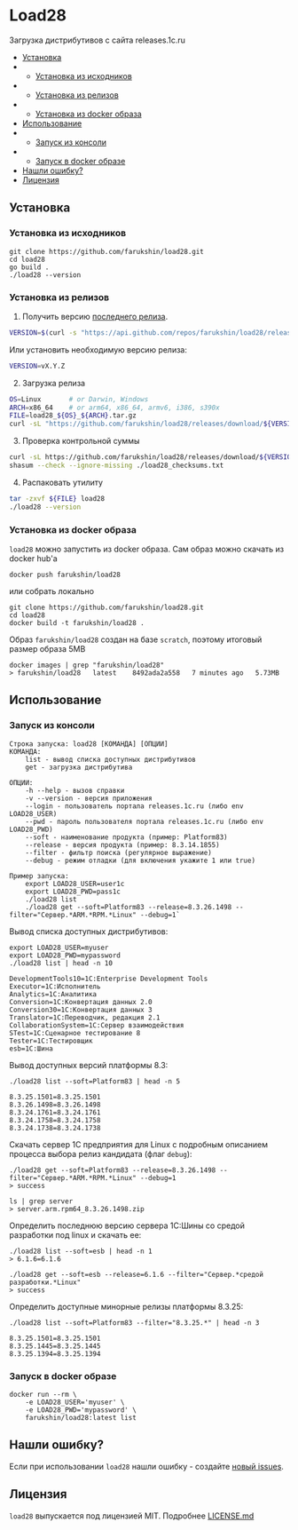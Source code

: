 # Load28

Загрузка дистрибутивов с сайта releases.1c.ru

* [Установка](#install)
* * [Установка из исходников](#installSource)
* * [Установка из релизов](#installRelease)
* * [Установка из docker образа](#installDocker)
* [Использование](#usage)
* * [Запуск из консоли](#runcli)
* * [Запуск в docker образе](#rundocker)
* [Нашли ошибку?](#err)
* [Лицензия](#lic)


<a name="install"></a> 

## Установка

<a name="installSource"></a> 

### Установка из исходников

```
git clone https://github.com/farukshin/load28.git
cd load28
go build .
./load28 --version
```

<a name="installRelease"></a> 

### Установка из релизов

1. Получить версию [последнего релиза](https://github.com/farukshin/load28/releases).

``` bash
VERSION=$(curl -s "https://api.github.com/repos/farukshin/load28/releases/latest" | jq -r '.tag_name')
```
Или установить необходимую версию релиза:

``` bash
VERSION=vX.Y.Z
```

2. Загрузка релиза

``` bash
OS=Linux       # or Darwin, Windows
ARCH=x86_64    # or arm64, x86_64, armv6, i386, s390x
FILE=load28_${OS}_${ARCH}.tar.gz
curl -sL "https://github.com/farukshin/load28/releases/download/${VERSION}/${FILE}" > ${FILE}
```

3. Проверка контрольной суммы

``` bash
curl -sL https://github.com/farukshin/load28/releases/download/${VERSION}/load28_checksums.txt > load28_checksums.txt
shasum --check --ignore-missing ./load28_checksums.txt
```

4. Распаковать утилиту

``` bash
tar -zxvf ${FILE} load28
./load28 --version
```

<a name="installDocker"></a> 

### Установка из docker образа

`load28` можно запустить из docker образа. Сам образ можно скачать из docker hub'a

```
docker push farukshin/load28
```
или собрать локально

```
git clone https://github.com/farukshin/load28.git
cd load28
docker build -t farukshin/load28 .
```

Образ `farukshin/load28` создан на базе `scratch`, поэтому итоговый размер образа 5MB
```
docker images | grep "farukshin/load28"
> farukshin/load28   latest    8492ada2a558   7 minutes ago   5.73MB
```

<a name="usage"></a> 

## Использование

<a name="runcli"></a> 

### Запуск из консоли

```
Строка запуска: load28 [КОМАНДА] [ОПЦИИ]
КОМАНДА:
    list - вывод списка доступных дистрибутивов
    get - загрузка дистрибутива

ОПЦИИ:
    -h --help - вызов справки
    -v --version - версия приложения
    --login - пользователь портала releases.1c.ru (либо env LOAD28_USER)
    --pwd - пароль пользователя портала releases.1c.ru (либо env LOAD28_PWD)
	--soft - наименование продукта (пример: Platform83)
	--release - версия продукта (пример: 8.3.14.1855)
	--filter - фильтр поиска (регулярное выражение)
	--debug - режим отладки (для включения укажите 1 или true)

Пример запуска:
	export LOAD28_USER=user1c
	export LOAD28_PWD=pass1c
    ./load28 list
    ./load28 get --soft=Platform83 --release=8.3.26.1498 --filter="Сервер.*ARM.*RPM.*Linux" --debug=1`
```

Вывод списка доступных дистрибутивов:

```
export LOAD28_USER=myuser
export LOAD28_PWD=mypassword
./load28 list | head -n 10

DevelopmentTools10=1C:Enterprise Development Tools
Executor=1C:Исполнитель
Analytics=1С:Аналитика
Conversion=1С:Конвертация данных 2.0
Conversion30=1С:Конвертация данных 3
Translator=1С:Переводчик, редакция 2.1
CollaborationSystem=1С:Сервер взаимодействия
STest=1С:Сценарное тестирование 8
Tester=1С:Тестировщик
esb=1С:Шина
```

Вывод доступных версий платформы 8.3:

```
./load28 list --soft=Platform83 | head -n 5

8.3.25.1501=8.3.25.1501
8.3.26.1498=8.3.26.1498
8.3.24.1761=8.3.24.1761
8.3.24.1758=8.3.24.1758
8.3.24.1738=8.3.24.1738
```

Скачать сервер 1С предприятия для Linux с подробным описанием процесса выбора релиз кандидата (флаг `debug`):

```
./load28 get --soft=Platform83 --release=8.3.26.1498 --filter="Сервер.*ARM.*RPM.*Linux" --debug=1
> success

ls | grep server
> server.arm.rpm64_8.3.26.1498.zip
```

Определить последнюю версию сервера 1С:Шины со средой разработки под linux и скачать ее:

```
./load28 list --soft=esb | head -n 1
> 6.1.6=6.1.6

./load28 get --soft=esb --release=6.1.6 --filter="Сервер.*средой разработки.*Linux"
> success
```

Определить доступные минорные релизы платформы 8.3.25:

```
./load28 list --soft=Platform83 --filter="8.3.25.*" | head -n 3

8.3.25.1501=8.3.25.1501
8.3.25.1445=8.3.25.1445
8.3.25.1394=8.3.25.1394
```

<a name="rundocker"></a> 

### Запуск в docker образе

```
docker run --rm \
    -e LOAD28_USER='myuser' \
    -e LOAD28_PWD='mypassword' \
    farukshin/load28:latest list
```

<a name="err"></a> 

## Нашли ошибку?

Если при использовании `load28` нашли ошибку - создайте [новый issues](https://github.com/farukshin/load28/issues/new). 

<a name="lic"></a> 

## Лицензия

`load28` выпускается под лицензией MIT. Подробнее [LICENSE.md](https://github.com/farukshin/load28/blob/main/LICENSE.md)
